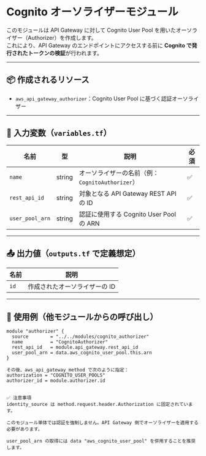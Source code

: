 # Cognito オーソライザーモジュール

このモジュールは API Gateway に対して Cognito User Pool を用いたオーソライザー（Authorizer）を作成します。  
これにより、API Gateway のエンドポイントにアクセスする前に **Cognito で発行されたトークンの検証**が行われます。

---

## 📦 作成されるリソース

- `aws_api_gateway_authorizer`：Cognito User Pool に基づく認証オーソライザー

---

## 🔧 入力変数（`variables.tf`）

| 名前           | 型     | 説明                                                           | 必須 |
|----------------|--------|----------------------------------------------------------------|------|
| `name`         | string | オーソライザーの名前（例：`CognitoAuthorizer`）                 | ✅   |
| `rest_api_id`  | string | 対象となる API Gateway REST API の ID                           | ✅   |
| `user_pool_arn`| string | 認証に使用する Cognito User Pool の ARN                         | ✅   |

---

## 📤 出力値（`outputs.tf` で定義想定）

| 名前          | 説明                            |
|---------------|---------------------------------|
| `id`          | 作成されたオーソライザーの ID   |

---

## 🧪 使用例（他モジュールからの呼び出し）

```hcl
module "authorizer" {
  source        = "../../modules/cognito_authorizer"
  name          = "CognitoAuthorizer"
  rest_api_id   = module.api_gateway.rest_api_id
  user_pool_arn = data.aws_cognito_user_pool.this.arn
}

その後、aws_api_gateway_method で次のように指定：
authorization = "COGNITO_USER_POOLS"
authorizer_id = module.authorizer.id


✅ 注意事項
identity_source は method.request.header.Authorization に固定されています。

このモジュール単体では認証を強制しません。API Gateway 側でオーソライザーを適用する必要があります。

user_pool_arn の取得には data "aws_cognito_user_pool" を併用することを推奨します。